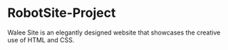 # RobotSite-Project
Walee Site is an elegantly designed website that showcases the creative use of HTML and CSS.
